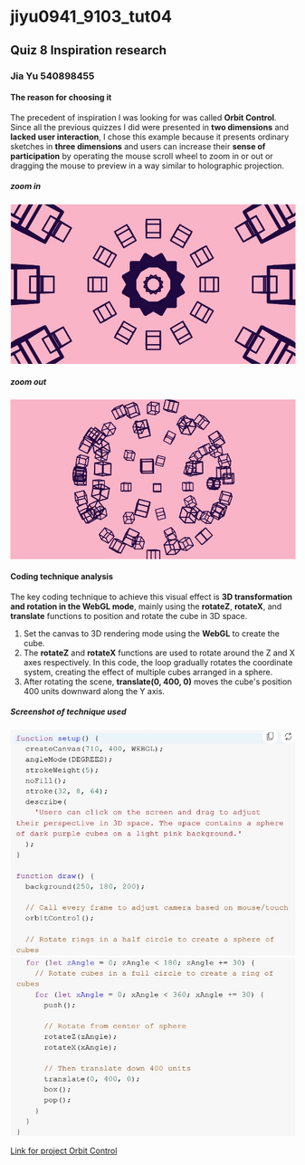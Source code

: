 # jiyu0941_9103_tut04

## Quiz 8 Inspiration research
### Jia Yu 540898455


#### The reason for choosing it
The precedent of inspiration I was looking for was called **Orbit Control**. Since all the previous quizzes I did were presented in **two dimensions** and **lacked user interaction**, I chose this example because it presents ordinary sketches in **three dimensions** and users can increase their **sense of participation** by operating the mouse scroll wheel to zoom in or out or dragging the mouse to preview in a way similar to holographic projection.

##### zoom in
![Image of Orbit Control](assets/readme1.jpg)
##### zoom out
![Image of Orbit Control](assets/readme2.jpg)


#### Coding technique analysis

The key coding technique to achieve this visual effect is **3D transformation and rotation in the WebGL mode**, mainly using the **rotateZ**, **rotateX**, and **translate** functions to position and rotate the cube in 3D space.
1. Set the canvas to 3D rendering mode using the **WebGL** to create the cube.
2. The **rotateZ** and **rotateX** functions are used to rotate around the Z and X axes respectively. In this code, the loop gradually rotates the coordinate system, creating the effect of multiple cubes arranged in a sphere.
3. After rotating the scene, **translate(0, 400, 0)** moves the cube's position 400 units downward along the Y axis.

##### Screenshot of technique used
![Image of Orbit Control](assets/readme3.jpg)
![Image of Orbit Control](assets/readme4.jpg)

[Link for project Orbit Control](https://p5js.org/examples/3d-orbit-control/
)


